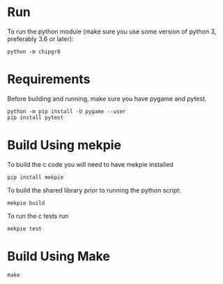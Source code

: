# Run

To run the python module (make sure you use some version of python 3, preferably 3.6 or later):

```
python -m chipgr8
```

# Requirements

Before building and running, make sure you have pygame and pytest.

```
python -m pip install -U pygame --user
pip install pytest
```

# Build Using mekpie

To build the c code you will need to have mekpie installed

```
pip install mekpie
```

To build the shared library prior to running the python script:

```
mekpie build
```

To run the c tests run

```
mekpie test
```

# Build Using Make

```
make
```